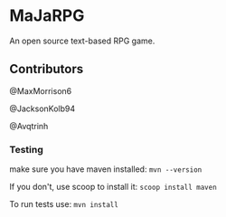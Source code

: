 # MaJaRPG
An open source text-based RPG game.

## Contributors

@MaxMorrison6

@JacksonKolb94

@Avqtrinh

### Testing

make sure you have maven installed: `mvn --version` 

If you don't, use scoop to install it: `scoop install maven`

To run tests use: `mvn install`

